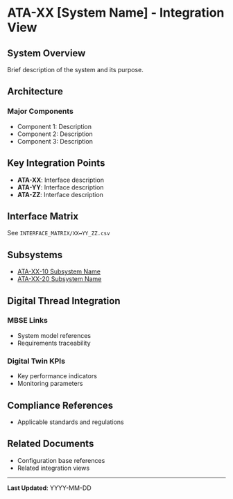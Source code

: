 # ATA-XX [System Name] - Integration View

## System Overview

Brief description of the system and its purpose.

## Architecture

### Major Components
- Component 1: Description
- Component 2: Description
- Component 3: Description

## Key Integration Points

- **ATA-XX**: Interface description
- **ATA-YY**: Interface description
- **ATA-ZZ**: Interface description

## Interface Matrix

See `INTERFACE_MATRIX/XX↔YY_ZZ.csv`

## Subsystems

- [ATA-XX-10 Subsystem Name](./SUBSYSTEMS/ATA-XX-10_SUBSYSTEM_NAME/)
- [ATA-XX-20 Subsystem Name](./SUBSYSTEMS/ATA-XX-20_SUBSYSTEM_NAME/)

## Digital Thread Integration

### MBSE Links
- System model references
- Requirements traceability

### Digital Twin KPIs
- Key performance indicators
- Monitoring parameters

## Compliance References

- Applicable standards and regulations

## Related Documents

- Configuration base references
- Related integration views

---

**Last Updated**: YYYY-MM-DD
